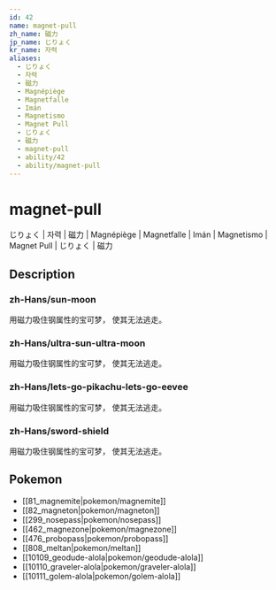 ```yaml
---
id: 42
name: magnet-pull
zh_name: 磁力
jp_name: じりょく
kr_name: 자력
aliases:
  - じりょく
  - 자력
  - 磁力
  - Magnépiège
  - Magnetfalle
  - Imán
  - Magnetismo
  - Magnet Pull
  - じりょく
  - 磁力
  - magnet-pull
  - ability/42
  - ability/magnet-pull
---
```

# magnet-pull

じりょく | 자력 | 磁力 | Magnépiège | Magnetfalle | Imán | Magnetismo | Magnet Pull | じりょく | 磁力

## Description

### zh-Hans/sun-moon

用磁力吸住钢属性的宝可梦，
使其无法逃走。

### zh-Hans/ultra-sun-ultra-moon

用磁力吸住钢属性的宝可梦，
使其无法逃走。

### zh-Hans/lets-go-pikachu-lets-go-eevee

用磁力吸住钢属性的宝可梦，
使其无法逃走。

### zh-Hans/sword-shield

用磁力吸住钢属性的宝可梦，
使其无法逃走。

## Pokemon

- [[81_magnemite|pokemon/magnemite]]
- [[82_magneton|pokemon/magneton]]
- [[299_nosepass|pokemon/nosepass]]
- [[462_magnezone|pokemon/magnezone]]
- [[476_probopass|pokemon/probopass]]
- [[808_meltan|pokemon/meltan]]
- [[10109_geodude-alola|pokemon/geodude-alola]]
- [[10110_graveler-alola|pokemon/graveler-alola]]
- [[10111_golem-alola|pokemon/golem-alola]]

